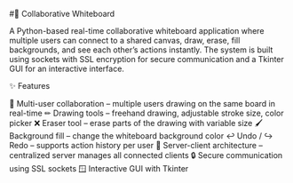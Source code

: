 #🎨 Collaborative Whiteboard

A Python-based real-time collaborative whiteboard application where multiple users can connect to a shared canvas, draw, erase, fill backgrounds, and see each other’s actions instantly. The system is built using sockets with SSL encryption for secure communication and a Tkinter GUI for an interactive interface.

✨ Features

👥 Multi-user collaboration – multiple users drawing on the same board in real-time
✏ Drawing tools – freehand drawing, adjustable stroke size, color picker
❌ Eraser tool – erase parts of the drawing with variable size
🖌 Background fill – change the whiteboard background color
↩ Undo / ↪ Redo – supports action history per user
📡 Server-client architecture – centralized server manages all connected clients
🔒 Secure communication using SSL sockets
🪟 Interactive GUI with Tkinter
